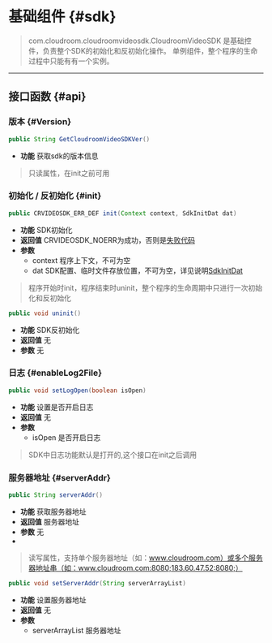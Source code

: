 # 基础组件 {#sdk}

> com.cloudroom.cloudroomvideosdk.CloudroomVideoSDK 是基础控件，负责整个SDK的初始化和反初始化操作。
> 单例组件，整个程序的生命过程中只能有有一个实例。

---------

## 接口函数 {#api}

### 版本 {#Version}

```Java
public String GetCloudroomVideoSDKVer()
```

* **功能** 获取sdk的版本信息

> 只读属性，在init之前可用

### 初始化 / 反初始化 {#init}

```Java
public CRVIDEOSDK_ERR_DEF init(Context context, SdkInitDat dat)
```

* **功能** SDK初始化
* **返回值** CRVIDEOSDK_NOERR为成功，否则是[失败代码](constant.md#CRVIDEOSDK_ERR_DEF)
* **参数**
  * context 程序上下文，不可为空
  * dat SDK配置、临时文件存放位置，不可为空，详见说明[SdkInitDat](class.md#SdkInitDat)

> 程序开始时init，程序结束时uninit，整个程序的生命周期中只进行一次初始化和反初始化

```Java
public void uninit()
```

* **功能** SDK反初始化
* **返回值** 无
* **参数** 无

### 日志 {#enableLog2File}

```Java
public void setLogOpen(boolean isOpen)
```

* **功能** 设置是否开启日志
* **返回值** 无
* **参数**
  * isOpen 是否开启日志

> SDK中日志功能默认是打开的,这个接口在init之后调用

### 服务器地址 {#serverAddr}

```Java
public String serverAddr()
```

* **功能** 获取服务器地址
* **返回值** 服务器地址
* **参数** 无
* 
> 读写属性，支持单个服务器地址（如：www.cloudroom.com）或多个服务器地址串（如：www.cloudroom.com:8080;183.60.47.52:8080;）

```Java
public void setServerAddr(String serverArrayList)
```

* **功能**  设置服务器地址
* **返回值** 无
* **参数** 
  * serverArrayList 服务器地址
